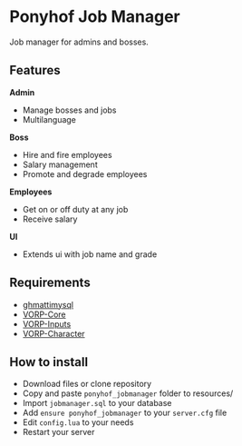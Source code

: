 
# Ponyhof Job Manager
Job manager for admins and bosses.

## Features
**Admin**
- Manage bosses and jobs
- Multilanguage

**Boss**
- Hire and fire employees
- Salary management
- Promote and degrade employees

**Employees**
- Get on or off duty at any job
- Receive salary

**UI**
- Extends ui with job name and grade


## Requirements
- [ghmattimysql](https://github.com/GHMatti/ghmattimysql/releases)
- [VORP-Core](https://github.com/VORPCORE/VORP-Core/releases)
- [VORP-Inputs](https://github.com/VORPCORE/VORP-Inputs/releases)
- [VORP-Character](https://github.com/VORPCORE/VORP-Character/releases)

## How to install
- Download files or clone repository
- Copy and paste ``ponyhof_jobmanager`` folder to resources/
- Import ``jobmanager.sql`` to your database
- Add `ensure ponyhof_jobmanager` to your ``server.cfg`` file
- Edit ``config.lua`` to your needs
- Restart your server